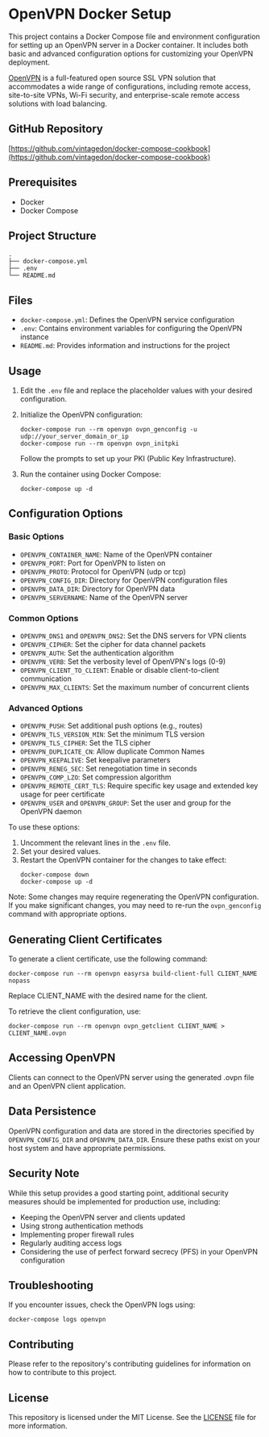 # OpenVPN Docker Setup

This project contains a Docker Compose file and environment configuration for setting up an OpenVPN server in a Docker container. It includes both basic and advanced configuration options for customizing your OpenVPN deployment.

[OpenVPN](https://openvpn.net/) is a full-featured open source SSL VPN solution that accommodates a wide range of configurations, including remote access, site-to-site VPNs, Wi-Fi security, and enterprise-scale remote access solutions with load balancing.

## GitHub Repository
[https://github.com/vintagedon/docker-compose-cookbook](https://github.com/vintagedon/docker-compose-cookbook)

## Prerequisites
- Docker
- Docker Compose

## Project Structure
```
.
├── docker-compose.yml
├── .env
└── README.md
```

## Files
- `docker-compose.yml`: Defines the OpenVPN service configuration
- `.env`: Contains environment variables for configuring the OpenVPN instance
- `README.md`: Provides information and instructions for the project

## Usage

1. Edit the `.env` file and replace the placeholder values with your desired configuration. 

2. Initialize the OpenVPN configuration:
   ```
   docker-compose run --rm openvpn ovpn_genconfig -u udp://your_server_domain_or_ip
   docker-compose run --rm openvpn ovpn_initpki
   ```
   Follow the prompts to set up your PKI (Public Key Infrastructure).

3. Run the container using Docker Compose:
   ```
   docker-compose up -d
   ```

## Configuration Options

### Basic Options

- `OPENVPN_CONTAINER_NAME`: Name of the OpenVPN container
- `OPENVPN_PORT`: Port for OpenVPN to listen on
- `OPENVPN_PROTO`: Protocol for OpenVPN (udp or tcp)
- `OPENVPN_CONFIG_DIR`: Directory for OpenVPN configuration files
- `OPENVPN_DATA_DIR`: Directory for OpenVPN data
- `OPENVPN_SERVERNAME`: Name of the OpenVPN server

### Common Options

- `OPENVPN_DNS1` and `OPENVPN_DNS2`: Set the DNS servers for VPN clients
- `OPENVPN_CIPHER`: Set the cipher for data channel packets
- `OPENVPN_AUTH`: Set the authentication algorithm
- `OPENVPN_VERB`: Set the verbosity level of OpenVPN's logs (0-9)
- `OPENVPN_CLIENT_TO_CLIENT`: Enable or disable client-to-client communication
- `OPENVPN_MAX_CLIENTS`: Set the maximum number of concurrent clients

### Advanced Options

- `OPENVPN_PUSH`: Set additional push options (e.g., routes)
- `OPENVPN_TLS_VERSION_MIN`: Set the minimum TLS version
- `OPENVPN_TLS_CIPHER`: Set the TLS cipher
- `OPENVPN_DUPLICATE_CN`: Allow duplicate Common Names
- `OPENVPN_KEEPALIVE`: Set keepalive parameters
- `OPENVPN_RENEG_SEC`: Set renegotiation time in seconds
- `OPENVPN_COMP_LZO`: Set compression algorithm
- `OPENVPN_REMOTE_CERT_TLS`: Require specific key usage and extended key usage for peer certificate
- `OPENVPN_USER` and `OPENVPN_GROUP`: Set the user and group for the OpenVPN daemon

To use these options:

1. Uncomment the relevant lines in the `.env` file.
2. Set your desired values.
3. Restart the OpenVPN container for the changes to take effect:
   ```
   docker-compose down
   docker-compose up -d
   ```

Note: Some changes may require regenerating the OpenVPN configuration. If you make significant changes, you may need to re-run the `ovpn_genconfig` command with appropriate options.

## Generating Client Certificates
To generate a client certificate, use the following command:
```
docker-compose run --rm openvpn easyrsa build-client-full CLIENT_NAME nopass
```
Replace CLIENT_NAME with the desired name for the client.

To retrieve the client configuration, use:
```
docker-compose run --rm openvpn ovpn_getclient CLIENT_NAME > CLIENT_NAME.ovpn
```

## Accessing OpenVPN
Clients can connect to the OpenVPN server using the generated .ovpn file and an OpenVPN client application.

## Data Persistence
OpenVPN configuration and data are stored in the directories specified by `OPENVPN_CONFIG_DIR` and `OPENVPN_DATA_DIR`. Ensure these paths exist on your host system and have appropriate permissions.

## Security Note
While this setup provides a good starting point, additional security measures should be implemented for production use, including:
- Keeping the OpenVPN server and clients updated
- Using strong authentication methods
- Implementing proper firewall rules
- Regularly auditing access logs
- Considering the use of perfect forward secrecy (PFS) in your OpenVPN configuration

## Troubleshooting
If you encounter issues, check the OpenVPN logs using:
```
docker-compose logs openvpn
```

## Contributing
Please refer to the repository's contributing guidelines for information on how to contribute to this project.

## License
This repository is licensed under the MIT License. See the [LICENSE](LICENSE) file for more information.
